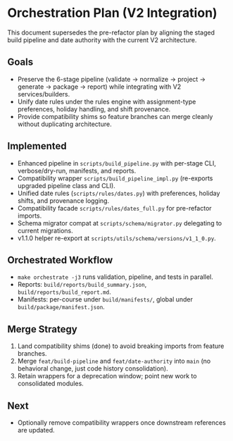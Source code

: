 # Orchestration Plan (V2 Integration)

This document supersedes the pre-refactor plan by aligning the staged build pipeline and date authority with the current V2 architecture.

## Goals

- Preserve the 6-stage pipeline (validate → normalize → project → generate → package → report) while integrating with V2 services/builders.
- Unify date rules under the rules engine with assignment-type preferences, holiday handling, and shift provenance.
- Provide compatibility shims so feature branches can merge cleanly without duplicating architecture.

## Implemented

- Enhanced pipeline in `scripts/build_pipeline.py` with per-stage CLI, verbose/dry-run, manifests, and reports.
- Compatibility wrapper `scripts/build_pipeline_impl.py` (re-exports upgraded pipeline class and CLI).
- Unified date rules (`scripts/rules/dates.py`) with preferences, holiday shifts, and provenance logging.
- Compatibility facade `scripts/rules/dates_full.py` for pre-refactor imports.
- Schema migrator compat at `scripts/schema/migrator.py` delegating to current migrations.
- v1.1.0 helper re-export at `scripts/utils/schema/versions/v1_1_0.py`.

## Orchestrated Workflow

- `make orchestrate -j3` runs validation, pipeline, and tests in parallel.
- Reports: `build/reports/build_summary.json`, `build/reports/build_report.md`.
- Manifests: per-course under `build/manifests/`, global under `build/package/manifest.json`.

## Merge Strategy

1. Land compatibility shims (done) to avoid breaking imports from feature branches.
2. Merge `feat/build-pipeline` and `feat/date-authority` into `main` (no behavioral change, just code history consolidation).
3. Retain wrappers for a deprecation window; point new work to consolidated modules.

## Next

- Optionally remove compatibility wrappers once downstream references are updated.

